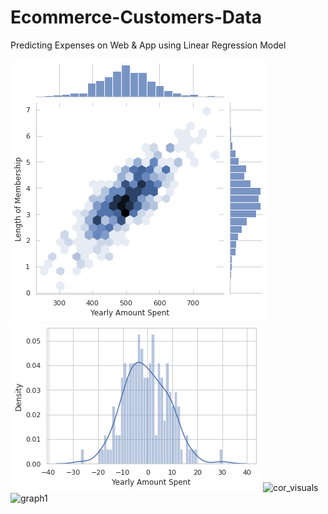 # Ecommerce-Customers-Data
Predicting Expenses on Web &amp; App using Linear Regression Model

![hex_diagram](https://github.com/Efi-Pecani/Ecommerce-Customers-Data/blob/main/hex_diagram_ecommerce.png)
![model_resid](https://github.com/Efi-Pecani/Ecommerce-Customers-Data/blob/main/model_residuals_distribution.png)
![cor_visuals](https://github.com/efipaka/Ecommerce-Customers-Data/blob/main/correlations_visualized_ecommerce_data.png)
![graph1](https://github.com/efipaka/Ecommerce-Customers-Data/blob/main/yearly_amount_spent%20as%20a%20function%20of%20length%20of%20session.png)

